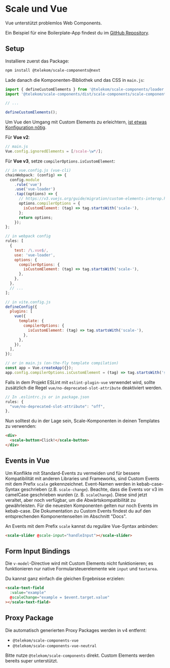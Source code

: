 # Scale und Vue

Vue unterstützt problemlos Web Components.

Ein Beispiel für eine Boilerplate-App findest du im [GitHub Repository](https://github.com/telekom/scale/tree/main/examples).

## Setup

Installiere zuerst das Package:

```bash
npm install @telekom/scale-components@next
```

Lade danach die Komponenten-Bibliothek und das CSS in `main.js`:

```ts
import { defineCustomElements } from '@telekom/scale-components/loader';
import '@telekom/scale-components/dist/scale-components/scale-components.css';

// ...

defineCustomElements();
```

Um Vue den Umgang mit Custom Elements zu erleichtern, [ist etwas Konfiguration nötig](https://v3.vuejs.org/guide/migration/custom-elements-interop.html#autonomous-custom-elements).

Für **Vue v2**:

```js
// main.js
Vue.config.ignoredElements = [/scale-\w*/];
```

Für **Vue v3**, setze `compilerOptions.isCustomElement`:

```js
// in vue.config.js (vue-cli)
chainWebpack: (config) => {
  config.module
    .rule('vue')
    .use('vue-loader')
    .tap((options) => {
      // https://v3.vuejs.org/guide/migration/custom-elements-interop.html#autonomous-custom-elements
      options.compilerOptions = {
        isCustomElement: (tag) => tag.startsWith('scale-'),
      };
      return options;
    });
};

// in webpack config
rules: [
  {
    test: /\.vue$/,
    use: 'vue-loader',
    options: {
      compilerOptions: {
        isCustomElement: (tag) => tag.startsWith('scale-'),
      },
    },
  },
  // ...
];

// in vite.config.js
defineConfig({
  plugins: [
    vue({
      template: {
        compilerOptions: {
          isCustomElement: (tag) => tag.startsWith('scale-'),
        },
      },
    }),
  ],
});

// or in main.js (on-the-fly template compilation)
const app = Vue.createApp({});
app.config.compilerOptions.isCustomElement = (tag) => tag.startsWith('scale-');
```

Falls in dem Projekt ESLint mit `eslint-plugin-vue` verwendet wird, sollte zusätzlich die Regel `vue/no-deprecated-slot-attribute` deaktiviert werden.

```js
// In .eslintrc.js or in package.json
rules: {
  "vue/no-deprecated-slot-attribute": "off",
},
```

Nun solltest du in der Lage sein, Scale-Komponenten in deinen Templates zu verwenden:

```html
<div>
  <scale-button>Click!</scale-button>
</div>
```

## Events in Vue

Um Konflikte mit Standard-Events zu vermeiden und für bessere Kompatibilität mit anderen Libraries und Frameworks, sind Custom Events mit dem Prefix `scale` gekennzeichnet. Event-Namen werden in kebab-case-Syntax geschrieben (z.B. `scale-change`). Beachte, dass die Events vor v3 im сamelCase geschrieben wurden (z. B. `scaleChange`). Diese sind jetzt veraltet, aber noch verfügbar, um die Abwärtskompatibilität zu gewährleisten. Für die neuesten Komponenten gelten nur noch Events im kebab-case. Die Dokumentation zu Custom Events findest du auf den entsprechenden Komponentenseiten im Abschnitt "Docs".

An Events mit dem Prefix `scale` kannst du reguläre Vue-Syntax anbinden:

```html
<scale-slider @scale-input="handleInput"></scale-slider>
```

## Form Input Bindings

Die `v-model`-Directive wird mit Custom Elements nicht funktionieren; es funktionieren nur native Formularsteuerelemente wie `input` und `textarea`.

Du kannst ganz einfach die gleichen Ergebnisse erzielen:

```html
<scale-text-field
  :value="example"
  @scaleChange="example = $event.target.value"
></scale-text-field>
```

## Proxy Package

Die automatisch generierten Proxy Packages werden in v4 entfernt:

- `@telekom/scale-components-vue`
- `@telekom/scale-components-vue-neutral`

Bitte nutze `@telekom/scale-components` direkt. Custom Elements werden bereits super unterstützt.
